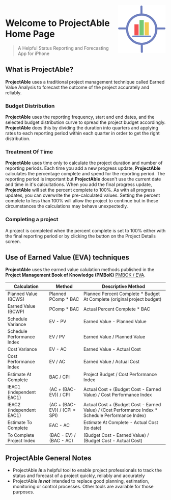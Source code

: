 <img style="float: right;" src="img/1024.png" height="150px" width="150px">

# Welcome to ProjectAble Home Page 

> A Helpful Status Reporting and Forecasting App for iPhone

## What is ProjectAble?
**ProjectAble** uses a traditional project management technique called Earned Value Analysis to forecast the outcome of the project accurately and reliably.

### Budget Distribution
**ProjectAble** uses the reporting frequency, start and end dates, and the selected budget distribution curve to spread the project budget accordingly. **ProjectAble** does this by dividing the duration into quarters and applying rates to each reporting period within each quarter in order to get the right distribution.

### Treatment Of Time
**ProjectAble** uses time only to calculate the project duration and number of reporting periods. Each time you add a new progress update, **ProjectAble** calculates the percentage complete and spend for the reporting period. The reporting period is important but **ProjectAble** doesn't use the current date and time in it's calcultations. When you add the final progress update, **ProjectAble** will set the percent complete to 100%. As with all progress updates, you can overwrite the pre-calculated values. Setting the percent complete to less than 100% will allow the project to continue but in these circumstances the calculations may behave unexpectedly.

### Completing a project
A project is completed when the percent complete is set to 100% either with the final reporting period or by clicking the button on the Project Details screen.

## Use of Earned Value (EVA) techniques
**ProjectAble** uses the earned value calulation methods published in the **Project Management Book of Knowledge (PMBoK)** [PMBOK / EVA](https://www.pmi.org/learning/library/make-earned-value-work-project-6001).

Calculation | Method | Descriptive Method
------------|--------|-------------------
Planned Value (BCWS) | Planned PComp * BAC | Planned Percent Complete * Budget At Complete (original project budget)
Earned Value (BCWP) | PComp * BAC | Actual Percent Complete * BAC
Schedule Variance | EV - PV | Earned Value - Planned Value
Schedule Performance Index | EV / PV | Earned Value / Planned Value
Cost Variance | EV - AC | Earned Value - Actual Cost
Cost Performance Index | EV / AC | Earned Value / Actual Cost
Estimate At Complete | BAC / CPI | Project Budget / Cost Performance Index
IEAC1 (independent EAC1) | (AC + (BAC-EV)) / CPI | Actual Cost + (Budget Cost - Earned Value) / Cost Performance Index
IEAC2 (independent EAC1) | (AC + (BAC-EV)) / (CPI * SPI) | Actual Cost + (Budget Cost - Earned Value) / (Cost Performance Index * Schedule Performance Index)
Estimate To Complete | EAC - AC | Estimate At Complete - Actual Cost (to date)
To Complete Project Index | (BAC - EV) / (BAC - AC) | (Budget Cost - Earned Value) / (Budget Cost - Actual Cost)


## ProjectAble General Notes
- ProjectAble **_is_** a helpful tool to enable project professionals to track the status and forecast of a project quickly, reliably and accurately
- ProjectAble **_is not_** intended to replace good planning, estimation, monitoring or control processes. Other tools are available for those purposes.



